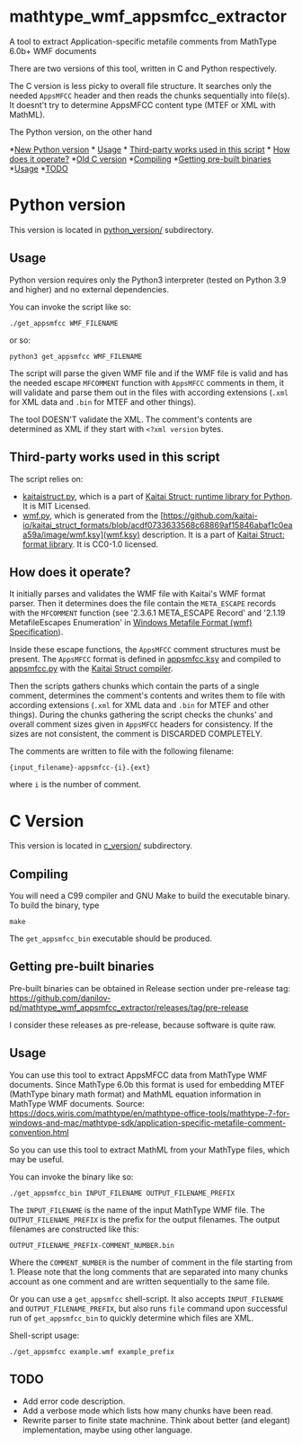 # mathtype_wmf_appsmfcc_extractor
A tool to extract Application-specific metafile comments from MathType 6.0b+ WMF documents

There are two versions of this tool, written in C and Python respectively. 

The C version is less picky to overall file structure. It searches only the needed `AppsMFCC` header and then reads the chunks sequentially into file(s). It doesnt't try to determine AppsMFCC content type (MTEF or XML with MathML).

The Python version, on the other hand

*[New Python version](#python-version)
    * [Usage](#usage)
    * [Third-party works used in this script](#third-party-works-used-in-this-script)
    * [How does it operate?](#how-does-it-operate)
*[Old C version](#c-version) 
    *[Compiling](#compiling)
    *[Getting pre-built binaries](#getting-pre-built-binaries)
    *[Usage](#usage-1)
    *[TODO](#todo)

# Python version

This version is located in [python_version/](https://github.com/danilov-pd/mathtype_wmf_appsmfcc_extractor/tree/main/python_version) subdirectory.

## Usage

Python version requires only the Python3 interpreter (tested on Python 3.9 and higher) and no external dependencies.

You can invoke the script like so:
```shell
./get_appsmfcc WMF_FILENAME
```
or so:
```shell
python3 get_appsmfcc WMF_FILENAME
```

The script will parse the given WMF file and if the WMF file is valid and has the needed escape `MFCOMMENT` function with `AppsMFCC` comments in them, it will validate and parse them out in the files with according extensions (`.xml` for XML data and `.bin` for MTEF and other things).

The tool DOESN'T validate the XML. The comment's contents are determined as XML if they start with `<?xml version` bytes.

## Third-party works used in this script

The script relies on:

* [kaitaistruct.py](https://github.com/danilov-pd/mathtype_wmf_appsmfcc_extractor/blob/python_version/kaitaistruct.py), which is a part of [Kaitai Struct: runtime library for Python](https://github.com/kaitai-io/kaitai_struct_python_runtime/). It is MIT Licensed.
* [wmf.py](https://formats.kaitai.io/wmf/src/python/wmf.py), which is generated from the [https://github.com/kaitai-io/kaitai_struct_formats/blob/acdf0733633568c68869af15846abaf1c0eaa59a/image/wmf.ksy](wmf.ksy) description. It is a part of [Kaitai Struct: format library](https://github.com/kaitai-io/kaitai_struct_formats). It is CC0-1.0 licensed.

## How does it operate?

It initially parses and validates the WMF file with Kaitai's WMF format parser. Then it determines does the file contain the `META_ESCAPE` records with the `MFCOMMENT` function (see '2.3.6.1 META_ESCAPE Record' and '2.1.19 MetafileEscapes Enumeration' in [Windows Metafile Format (wmf) Specification](https://www.loc.gov/preservation/digital/formats/digformatspecs/WindowsMetafileFormat(wmf)Specification.pdf)).

Inside these escape functions, the `AppsMFCC` comment structures must be present. The `AppsMFCC` format is defined in [appsmfcc.ksy](https://github.com/danilov-pd/mathtype_wmf_appsmfcc_extractor/blob/python_version/appsmfcc.ksy) and compiled to [appsmfcc.py](https://github.com/danilov-pd/mathtype_wmf_appsmfcc_extractor/blob/python_version/appsmfcc.py) with the [Kaitai Struct compiler](https://github.com/kaitai-io/kaitai_struct_compiler/).

Then the scripts gathers chunks which contain the parts of a single comment, determines the comment's contents and writes them to file with according extensions (`.xml` for XML data and `.bin` for MTEF and other things). During the chunks gathering the script checks the chunks' and overall comment sizes given in `AppsMFCC` headers for consistency. If the sizes are not consistent, the comment is DISCARDED COMPLETELY.

The comments are written to file with the following filename:
```
{input_filename}-appsmfcc-{i}.{ext}
```
where `i` is the number of comment.

# C Version
This version is located in [c_version/](https://github.com/danilov-pd/mathtype_wmf_appsmfcc_extractor/tree/main/c_version) subdirectory.

## Compiling
You will need a C99 compiler and GNU Make to build the executable binary.
To build the binary, type

```shell
make
```
The `get_appsmfcc_bin` executable should be produced.

## Getting pre-built binaries
Pre-built binaries can be obtained in Release section under pre-release tag:
https://github.com/danilov-pd/mathtype_wmf_appsmfcc_extractor/releases/tag/pre-release

I consider these releases as pre-release, because software is quite raw. 

## Usage
You can use this tool to extract AppsMFCC data from MathType WMF documents. Since MathType 6.0b this format is used for embedding MTEF (MathType binary math format) and MathML equation information in MathType WMF documents. Source: https://docs.wiris.com/mathtype/en/mathtype-office-tools/mathtype-7-for-windows-and-mac/mathtype-sdk/application-specific-metafile-comment-convention.html

So you can use this tool to extract MathML from your MathType files, which may be useful.

You can invoke the binary like so:
```shell
./get_appsmfcc_bin INPUT_FILENAME OUTPUT_FILENAME_PREFIX
```
The `INPUT_FILENAME` is the name of the input MathType WMF file.
The `OUTPUT_FILENAME_PREFIX` is the prefix for the output filenames.
The output filenames are constructed like this:
```
OUTPUT_FILENAME_PREFIX-COMMENT_NUMBER.bin
```
Where the `COMMENT_NUMBER` is the number of comment in the file starting from 1.
Please note that the long comments that are separated into many chunks account as one comment and are written sequentially to the same file.

Or you can use a `get_appsmfcc` shell-script. It also accepts `INPUT_FILENAME` and `OUTPUT_FILENAME_PREFIX`, but also runs `file` command upon successful run of `get_appsmfcc_bin` to quickly determine which files are XML.

Shell-script usage:
```shell
./get_appsmfcc example.wmf example_prefix
```

## TODO
- Add error code description.
- Add a verbose mode which lists how many chunks have been read.
- Rewrite parser to finite state machnine. Think about better (and elegant) implementation, maybe using other language. 
